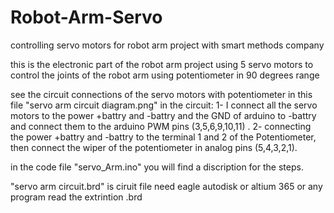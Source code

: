 # Robot-Arm-Servo
controlling servo motors for robot arm project with smart methods company

this is the electronic part of the robot arm project
using 5 servo motors to control the joints of the robot arm  using potentiometer in 90 degrees range


see the circuit connections  of the servo motors with potentiometer in this file "servo arm circuit diagram.png"
in the circuit:
1- I connect all the servo motors to the power +battry and -battry and the GND of arduino to -battry and connect them to the arduino PWM pins (3,5,6,9,10,11) .
2- connecting the power +battry and -battry to the terminal 1 and 2 of the Potentiometer, then connect the wiper of the potentiometer in analog pins (5,4,3,2,1).

in the code file "servo_Arm.ino" you will find a discription for the steps.

"servo arm circuit.brd" is ciruit file need eagle autodisk or altium 365 or any program read the extrintion .brd
